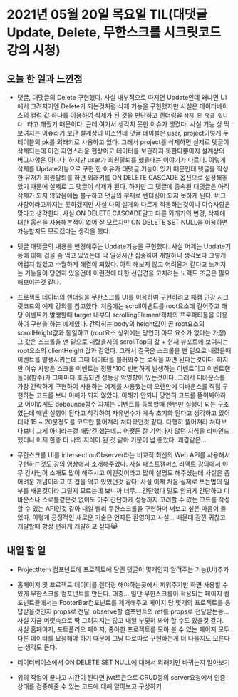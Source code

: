 # 2021년 05월 20일 목요일 TIL(대댓글 Update, Delete, 무한스크롤 시크릿코드 강의 시청)

## 오늘 한 일과 느낀점
- 댓글, 대댓글의 Delete 구현했다. 사실 내부적으로 따지면 Update인데 왜냐면 UI에서 그려지기엔 Delete가 되는것처럼 삭제 기능을 구현했지만 사실은 데이터베이스의 컬럼 값 하나를 이용하여 삭제가 된 것을 판단하고 렌더링을 `삭제 된 댓글 입니다.` 라고 해줬기 때문이다. 근데 여기서 생각치 못한 이슈가 생겼다. 사실 기능 상 딱 보여지는 이슈라기 보단 설계상의 미스인데 댓글 테이블은 user, project이렇게 두 테이블의 pk를 외래키로 사용하고 있다. 그래서 project를 삭제하면 실제로 댓글이 삭제되는데 이건 자연스러운 현상이고 데이터를 보관하지 못한다뿐이지 설계상의 버그사항은 아니다. 하지만 user가 회원탈퇴를 했을때는 이야기가 다르다. 이렇게 삭제를 Update기능으로 구현 한 이유가 대댓글 기능이 있기 때문인데 댓글을 작성 한 유저가 회원탈퇴를 하면 외래키를 ON DELETE CASCADE 옵션으로 설정해놓았기 때문에 실제로 그 댓글이 삭제가 된다. 하지만 그 댓글에 종속된 대댓글은 아직 삭제가 되지 않았음에돕 불구하고 댓글의 부재로 렌더링이 되지 못하게 된다. 버그사항이라고까지는 못하겠지만 사실 나의 설계와 다르게 작동하는것이니 이슈사항은 맞다고 생각한다. 사실 ON DELETE CASCADE말고 다른 외래키의 변경, 삭제에 대한 옵션을 사용해본적이 없어 잘 모르지만 ON DELETE SET NULL을 이용하면 가능할지도 모르겠다는 생각을 했다.

- 댓글 대댓글의 내용을 변경해주는 Update기능을 구현했다. 사실 어제는 Update기능에 대해 겁을 좀 먹고 있었는데 딱 일정시간 집중하여 개발하니 생각보다 그렇게 어렵지 않았고 수월하게 해결이 되었다. 아직 해보지 않고 어려울거 같다고 느껴지는 기능들이 당연히 있을건데 이런것에 대한 선입견을 고치려는 노력도 조금은 필요해보이는것 같다.

- 프로젝트 데이터의 렌더링을 무한스크롤 UI를 이용하여 구현하려고 패캠 인강 시크릿코드의 예제 강의를 참고했다. 처음에는 scroll이벤트를 root요소에 걸어주고 해당 이벤트가 발생할때 target 내부의 scrollingElement객체의 프로퍼티들을 이용하여 구현을 하는 예제였다. 간략히는 body의 height값이 곧 root요소의 scrollHeight값과 동일하고 (root요소 상위에는 당연히 아무 요소가 없다는 가정) 그 값은 스크롤을 맨 밑으로 내렸을시의 scrollTop의 값 + 현재 뷰포트에 보여지는 root요소의 clientHeight 값과 같았다. 그래서 결국은 스크롤을 맨 밑으로 내렸을때 이벤트를 발생시키는데 그때 데이터를 불러와주는 로직을 짜면 된다는것이다. 하지만 이슈 사항은 스크롤 이벤트는 정말*100 빈번하게 발생하는 이벤트이고 이벤트핸들러(함수)가 그때마다 호출되면 성능상 악영향이 있는것이다. 그래서 디바운스를 가장 간략하게 구현하여 사용하는 예제를 사용했는데 오랜만에 디바운스를 직접 구현하는 코드를 보니 이해가 되지 않았다. 이해가 안되니 당연히 코드를 뜯어봐야하고 어이없게도 debounce함수 자체는 이벤트를 등록할때 한번만 실행이 되는 구조였는데 매번 실행이 된다고 착각하여 자유변수가 계속 초기화 된다고 생각하고 있어 대략 15 ~ 20분정도를 코드만 뚫어져라 쳐다봤던것 같다. 다행히 뚫어져라 쳐다보다보니 그게 아니라는걸 깨닫긴 했는데... 어쨋든 잘 기억나지 않던 지식을 리마인드했더니 이제 한층 더 나의 지식이 된 것 같아 기분이 넘 좋았다. 쾌감같은...

- 무한스크롤 UI를 intersectionObserver라는 비교적 최신의 Web API를 사용해서 구현하는것도 강의 영상에서 소개해주었다. 사실 패스트캠퍼스 리액트 강의에서 야무 강사님이 소개도 많이 해주시고 어떤것이라고 많이 설명도 해주셨는데 사실은 좀 어려운 개념이라고 또 겁을 먹고 있었던것 같다. 사실 이제 처음 실제로 쓰는법의 일부를 배운것이라 그럴지 모르는데 보니까 너무... 간단했다 말도 안되게 간단하고 디바운스나 스로틀같은것 없이도 아주 간단하게 성능까지 고려할 수 있는 코드를 작성할 수 있는 API인것 같아 내일 빨리 무한스크롤을 구현하며 써보고 싶은 마음이 들었따. 이렇게 긍정적인 새로운 기술은 언제든 환영이고 사실... 배울때 잠깐 귀찮고 개발할때 항상 편하게 개발하고 싶다😹

## 내일 할 일
- ProjectItem 컴포넌트에 프로젝트에 달린 댓글이 몇개인지 알려주는 기능(UI)추가

- 홈페이지 및 프로젝트 데이터를 렌더링 해야하는곳에서 끼워주기만 하면 사용할 수 있게 무한스크롤 컴포넌트를 만든다. 대충... 일단 무한스크롤이 적용되는 페이지 컴포넌트들에서는 FooterBar컴포넌트를 제거해주고 페이지 당 몇개의 프로젝트를 응답받을것인지 props로 전달, observe할 컴포넌트의 ref를 props로 전달받는등... 사실 지금 머릿속으로 딱 그려지지는 않고 내일 부딪혀 봐야 할 수도 있을것 같다. 사실 홈페이지, 포트폴리오 페이지, 좋아한 프로젝트를 모아 볼 수 있는 페이지 모두 다른 데이터를 요청해야 하기 때문에 그냥 따로따로 구현하는게 더 나을지도 모른다는 생각도 든다.

- 데이터베이스에서 ON DELETE SET NULL에 대해서 외래키만 바뀌는지 알아보기

- 위의 작업이 끝나고 시간이 된다면 jwt토큰으로 CRUD등의 server요청에서 인증상태를 검증해줄 수 있는 코드에 대해 알아보고 구상하기
